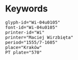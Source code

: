 # Keywords
<pre>
glyph-id="Wi-04u0105"
font-id="Wi-04u0105"
printer-id="Wi"
printer="Maciej Wirzbięta"
period="1555/7-1605"
place="Kraków"
PT plate="570"
</pre>
